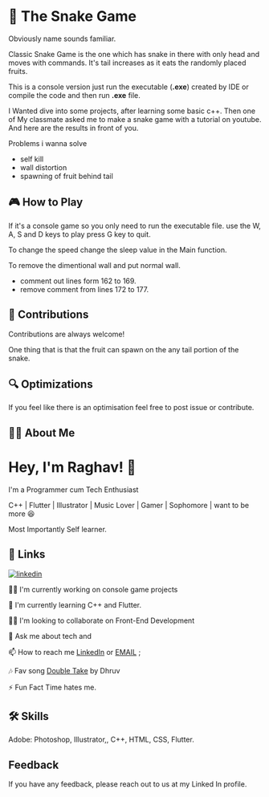 
# 🐍 The Snake Game 

Obviously name sounds familiar.

Classic Snake Game is the one which has snake in there with only head and moves
with commands. It's tail increases as it eats the randomly placed fruits.

This is a console version just run the executable (**.exe**) created by IDE or
compile the code and then run **.exe** file.

I Wanted dive into some projects, after learning some basic c++. Then one of 
My classmate asked me to make a snake game with a tutorial on youtube.
And here are the results in front of you.

Problems i wanna solve
-   self kill
-   wall distortion
-   spawning of fruit behind tail
## 🎮 How to Play

If it's a console game so you only need to run the executable file. 
use the W, A, S and D keys to play
press G key to quit.

To change the speed change the sleep value in the Main function.

To remove the dimentional wall and put normal wall.
- comment out lines form 162 to 169.
- remove comment from lines 172 to 177.
## 🤝 Contributions

Contributions are always welcome!

One thing that is that the fruit can spawn on the any 
tail portion of the snake.




## 🔍 Optimizations

If you feel like there is an optimisation feel free to post issue or contribute.

## 👨‍💻 About Me

# Hey, I'm Raghav! 👋

I'm a Programmer cum Tech Enthusiast 

C++ | Flutter | Illustrator | Music Lover | Gamer | Sophomore | want to be more
😆

Most Importantly Self learner.
## 🔗 Links

[![linkedin](https://img.shields.io/badge/linkedin-0A66C2?style=for-the-badge&logo=linkedin&logoColor=white)](https://www.linkedin.com/in/raghav2130/)


👩‍💻 I'm currently working on console game projects

🧠 I'm currently learning C++ and Flutter.

👯‍♀️ I'm looking to collaborate on Front-End Development

💬 Ask me about tech and 

📫 How to reach me [LinkedIn](https://www.linkedin.com/in/raghav2130/) 
or [EMAIL](crown.rg7244@gmail.com) ;

🎶 Fav song 
[Double Take](https://open.spotify.com/track/47isJpIIO8m7BJEhiFhnaf?si=e0f3b11ca9dd4ac3) 
by Dhruv

⚡️ Fun Fact Time hates me.


## 🛠 Skills
Adobe: Photoshop, Illustrator,, C++, HTML, CSS, Flutter.


## Feedback

If you have any feedback, please reach out to us at my Linked In profile.
